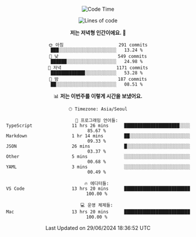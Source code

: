 <div align='center'>
 
<!--START_SECTION:waka-->
![Code Time](http://img.shields.io/badge/Code%20Time-3%2C617%20hrs%2023%20mins-blue)

![Lines of code](https://img.shields.io/badge/%EC%A0%80%EB%8A%94%20%EC%97%AC%ED%83%9C%EA%B9%8C%EC%A7%80%20-1.5%20million%20%EC%A4%84%EC%9D%98%20%EC%BD%94%EB%93%9C%EB%A5%BC%20%EC%9E%91%EC%84%B1%ED%96%88%EC%96%B4%EC%9A%94.-blue)

**저는 저녁형 인간이에요. 🦉** 

```text
🌞 아침                     291 commits         ███░░░░░░░░░░░░░░░░░░░░░░   13.24 % 
🌆 낮　                     549 commits         ██████░░░░░░░░░░░░░░░░░░░   24.98 % 
🌃 저녁                     1171 commits        █████████████░░░░░░░░░░░░   53.28 % 
🌙 밤　                     187 commits         ██░░░░░░░░░░░░░░░░░░░░░░░   08.51 % 
```


📊 **저는 이번주를 이렇게 시간을 보냈어요.** 

```text
🕑︎ Timezone: Asia/Seoul

💬 프로그래밍 언어들: 
TypeScript               11 hrs 26 mins      █████████████████████░░░░   85.67 % 
Markdown                 1 hr 14 mins        ██░░░░░░░░░░░░░░░░░░░░░░░   09.33 % 
JSON                     26 mins             █░░░░░░░░░░░░░░░░░░░░░░░░   03.37 % 
Other                    5 mins              ░░░░░░░░░░░░░░░░░░░░░░░░░   00.68 % 
YAML                     3 mins              ░░░░░░░░░░░░░░░░░░░░░░░░░   00.49 % 

🔥 에디터들: 
VS Code                  13 hrs 20 mins      █████████████████████████   100.00 % 

💻 운영 체제들: 
Mac                      13 hrs 20 mins      █████████████████████████   100.00 % 
```


 Last Updated on 29/06/2024 18:36:52 UTC
<!--END_SECTION:waka-->
 </div>
<!---
Emewjin/Emewjin is a ✨ special ✨ repository because its `README.md` (this file) appears on your GitHub profile.
You can click the Preview link to take a look at your changes.
--->
